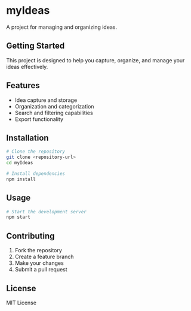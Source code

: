 # myIdeas

A project for managing and organizing ideas.

## Getting Started

This project is designed to help you capture, organize, and manage your ideas effectively.

## Features

- Idea capture and storage
- Organization and categorization
- Search and filtering capabilities
- Export functionality

## Installation

```bash
# Clone the repository
git clone <repository-url>
cd myIdeas

# Install dependencies
npm install
```

## Usage

```bash
# Start the development server
npm start
```

## Contributing

1. Fork the repository
2. Create a feature branch
3. Make your changes
4. Submit a pull request

## License

MIT License
